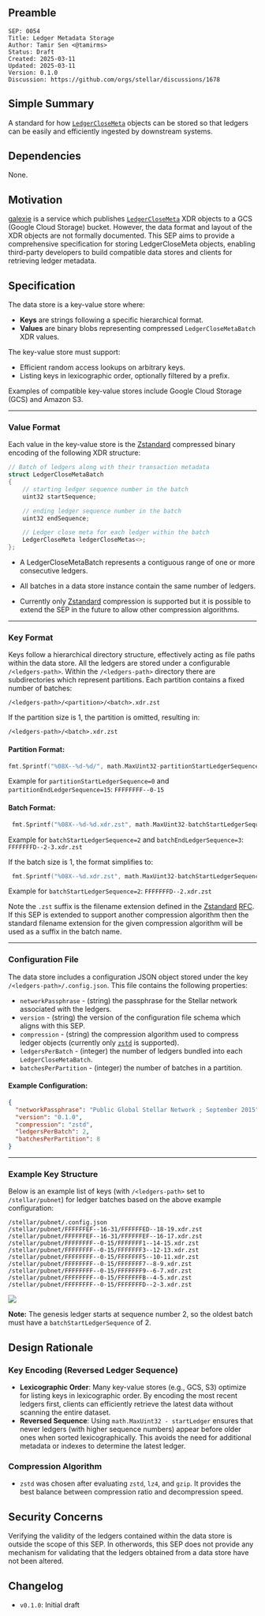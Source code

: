 ## Preamble

```
SEP: 0054
Title: Ledger Metadata Storage
Author: Tamir Sen <@tamirms>
Status: Draft
Created: 2025-03-11
Updated: 2025-03-11
Version: 0.1.0
Discussion: https://github.com/orgs/stellar/discussions/1678
```

## Simple Summary

A standard for how
[`LedgerCloseMeta`](https://github.com/stellar/stellar-xdr/blob/v22.0/Stellar-ledger.x#L539-L545)
objects can be stored so that ledgers can be easily and efficiently ingested by
downstream systems.

## Dependencies

None.

## Motivation

[galexie](https://github.com/stellar/go/tree/master/services/galexie) is a
service which publishes
[`LedgerCloseMeta`](https://github.com/stellar/stellar-xdr/blob/v22.0/Stellar-ledger.x#L539-L545)
XDR objects to a GCS (Google Cloud Storage) bucket. However, the data format
and layout of the XDR objects are not formally documented. This SEP aims to
provide a comprehensive specification for storing LedgerCloseMeta objects,
enabling third-party developers to build compatible data stores and clients for
retrieving ledger metadata.

## Specification

The data store is a key-value store where:

- **Keys** are strings following a specific hierarchical format.
- **Values** are binary blobs representing compressed `LedgerCloseMetaBatch`
  XDR values.

The key-value store must support:

- Efficient random access lookups on arbitrary keys.
- Listing keys in lexicographic order, optionally filtered by a prefix.

Examples of compatible key-value stores include Google Cloud Storage (GCS) and
Amazon S3.

---

### Value Format

Each value in the key-value store is the
[Zstandard]([https://facebook.github.io/zstd/) compressed binary encoding of
the following XDR structure:

```c++
// Batch of ledgers along with their transaction metadata
struct LedgerCloseMetaBatch
{
    // starting ledger sequence number in the batch
    uint32 startSequence;

    // ending ledger sequence number in the batch
    uint32 endSequence;

    // Ledger close meta for each ledger within the batch
    LedgerCloseMeta ledgerCloseMetas<>;
};
```

- A LedgerCloseMetaBatch represents a contiguous range of one or more
  consecutive ledgers.

- All batches in a data store instance contain the same number of ledgers.

- Currently only [Zstandard]([https://facebook.github.io/zstd/) compression is
  supported but it is possible to extend the SEP in the future to allow other
  compression algorithms.

---

### Key Format

Keys follow a hierarchical directory structure, effectively acting as file
paths within the data store. All the ledgers are stored under a configurable
`/<ledgers-path>`. Within the `/<ledgers-path>` directory there are
subdirectories which represent partitions. Each partition contains a fixed
number of batches:

```
/<ledgers-path>/<partition>/<batch>.xdr.zst
```

If the partition size is 1, the partition is omitted, resulting in:

```
/<ledgers-path>/<batch>.xdr.zst
```

#### Partition Format:

```go
fmt.Sprintf("%08X--%d-%d/", math.MaxUint32-partitionStartLedgerSequence, partitionStartLedgerSequence, partitionEndLedgerSequence)
```

Example for `partitionStartLedgerSequence=0` and
`partitionEndLedgerSequence=15`: `FFFFFFFF--0-15`

#### Batch Format:

```go
 fmt.Sprintf("%08X--%d-%d.xdr.zst", math.MaxUint32-batchStartLedgerSequence, batchStartLedgerSequence, batchEndLedgerSequence)
```

Example for `batchStartLedgerSequence=2` and `batchEndLedgerSequence=3`:
`FFFFFFFD--2-3.xdr.zst`

If the batch size is 1, the format simplifies to:

```go
 fmt.Sprintf("%08X--%d.xdr.zst", math.MaxUint32-batchStartLedgerSequence, batchStartLedgerSequence)
```

Example for `batchStartLedgerSequence=2`: `FFFFFFFD--2.xdr.zst`

Note the `.zst` suffix is the filename extension defined in the
[Zstandard]([https://facebook.github.io/zstd/)
[RFC](https://datatracker.ietf.org/doc/html/rfc8478). If this SEP is extended
to support another compression algorithm then the standard filename extension
for the given compression algorithm will be used as a suffix in the batch name.

---

### Configuration File

The data store includes a configuration JSON object stored under the key
`/<ledgers-path>/.config.json`. This file contains the following properties:

- `networkPassphrase` - (string) the passphrase for the Stellar network
  associated with the ledgers.
- `version` - (string) the version of the configuration file schema which
  aligns with this SEP.
- `compression` - (string) the compression algorithm used to compress ledger
  objects (currently only [`zstd`]([https://facebook.github.io/zstd/) is
  supported).
- `ledgersPerBatch` - (integer) the number of ledgers bundled into each
  `LedgerCloseMetaBatch`.
- `batchesPerPartition` - (integer) the number of batches in a partition.

#### Example Configuration:

```json
{
  "networkPassphrase": "Public Global Stellar Network ; September 2015",
  "version": "0.1.0",
  "compression": "zstd",
  "ledgersPerBatch": 2,
  "batchesPerPartition": 8
}
```

---

### Example Key Structure

Below is an example list of keys (with `/<ledgers-path>` set to
`/stellar/pubnet`) for ledger batches based on the above example configuration:

```
/stellar/pubnet/.config.json
/stellar/pubnet/FFFFFFEF--16-31/FFFFFFED--18-19.xdr.zst
/stellar/pubnet/FFFFFFEF--16-31/FFFFFFEF--16-17.xdr.zst
/stellar/pubnet/FFFFFFFF--0-15/FFFFFFF1--14-15.xdr.zst
/stellar/pubnet/FFFFFFFF--0-15/FFFFFFF3--12-13.xdr.zst
/stellar/pubnet/FFFFFFFF--0-15/FFFFFFF5--10-11.xdr.zst
/stellar/pubnet/FFFFFFFF--0-15/FFFFFFF7--8-9.xdr.zst
/stellar/pubnet/FFFFFFFF--0-15/FFFFFFF9--6-7.xdr.zst
/stellar/pubnet/FFFFFFFF--0-15/FFFFFFFB--4-5.xdr.zst
/stellar/pubnet/FFFFFFFF--0-15/FFFFFFFD--2-3.xdr.zst
```

[![](https://mermaid.ink/img/pako:eNpt0clugzAQBuBXQXPOhDokIeFQqYRy6L6dGjhYsQOR2GSM1DbKu3dq4raJ8MHC_B8zNt7DphYSAsgUb3LnLUoqh8bV2i2kyKRq3dRBvHTCdWzGdYzI5ugxNz1KE6-OcUzxBbKZTfs5NObGloioxALZcvwh1Pir1el_dXvaiPlnqp9Xxt7ZrozslNqe2V7dW-WRmiDzBtWDVTNSdAQ2qB6t8hEXaE5wkj_ZfIk4R3-wxrM1IeIUh_f8Yg39qwn-7RhGUEpV8p2gK9v_fJGAzmUpEwjoUcgt7wqdQFIdiPJO16-f1QYCrTo5AlV3WQ7BlhctrbpGcC2jHaerL3_fNrx6r2u7PnwDAJ6W4g?type=png)](https://mermaid-js.github.io/mermaid-live-editor/edit#pako:eNpt0clugzAQBuBXQXPOhDokIeFQqYRy6L6dGjhYsQOR2GSM1DbKu3dq4raJ8MHC_B8zNt7DphYSAsgUb3LnLUoqh8bV2i2kyKRq3dRBvHTCdWzGdYzI5ugxNz1KE6-OcUzxBbKZTfs5NObGloioxALZcvwh1Pir1el_dXvaiPlnqp9Xxt7ZrozslNqe2V7dW-WRmiDzBtWDVTNSdAQ2qB6t8hEXaE5wkj_ZfIk4R3-wxrM1IeIUh_f8Yg39qwn-7RhGUEpV8p2gK9v_fJGAzmUpEwjoUcgt7wqdQFIdiPJO16-f1QYCrTo5AlV3WQ7BlhctrbpGcC2jHaerL3_fNrx6r2u7PnwDAJ6W4g)

**Note:** The genesis ledger starts at sequence number 2, so the oldest batch
must have a `batchStartLedgerSequence` of 2.

## Design Rationale

### Key Encoding (Reversed Ledger Sequence)

- **Lexicographic Order**: Many key-value stores (e.g., GCS, S3) optimize for
  listing keys in lexicographic order. By encoding the most recent ledgers
  first, clients can efficiently retrieve the latest data without scanning the
  entire dataset.
- **Reversed Sequence**: Using `math.MaxUint32 - startLedger` ensures that
  newer ledgers (with higher sequence numbers) appear before older ones when
  sorted lexicographically. This avoids the need for additional metadata or
  indexes to determine the latest ledger.

### Compression Algorithm

- `zstd` was chosen after evaluating `zstd`, `lz4`, and `gzip`. It provides the
  best balance between compression ratio and decompression speed.

## Security Concerns

Verifying the validity of the ledgers contained within the data store is
outside the scope of this SEP. In otherwords, this SEP does not provide any
mechanism for validating that the ledgers obtained from a data store have not
been altered.

## Changelog

- `v0.1.0`: Initial draft
